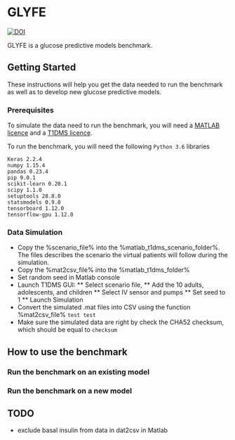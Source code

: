 # GLYFE

[![DOI](https://zenodo.org/badge/184261006.svg)](https://zenodo.org/badge/latestdoi/184261006)

GLYFE is a glucose predictive models benchmark. <!--It has been described in the paper "GLYFE: Benchmark of Personalized Glucose
Predictive Models in Type 1 Diabetes", published in IEEE Transactions on Biomedical Engineering.-->

## Getting Started

These instructions will help you get the data needed to run the benchmark as well as to develop new glucose predictive models.

### Prerequisites

To simulate the data need to run the benchmark, you will need a [MATLAB licence](https://fr.mathworks.com/products/matlab.html) and a [T1DMS licence](https://tegvirginia.com/software/t1dms/).

To run the benchmark, you will need the following ```Python 3.6``` libraries
```
Keras 2.2.4
numpy 1.15.4
pandas 0.23.4
pip 9.0.1
scikit-learn 0.20.1
scipy 1.1.0
setuptools 28.8.0
statsmodels 0.9.0
tensorboard 1.12.0
tensorflow-gpu 1.12.0
```

### Data Simulation

* Copy the %scenario_file% into the %matlab_t1dms_scenario_folder%. The files describes the scenario the virtual patients will follow during the simulation.
* Copy the %mat2csv_file% into the %matlab_t1dms_folder%
* Set random seed in Matlab console
* Launch T1DMS GUI:
** Select scenario file, 
** Add the 10 adults, adolescents, and children
** Select IV sensor and pumps
** Set seed to 1
** Launch Simulation
* Convert the simulated .mat files into CSV using the function %mat2csv_file%
``` test test ```
* Make sure the simulated data are right by check the CHA52 checksum, which should be equal to
``` checksum ```

## How to use the benchmark

### Run the benchmark on an existing model

### Run the benchmark on a new model


## TODO

* exclude basal insulin from data in dat2csv in Matlab

